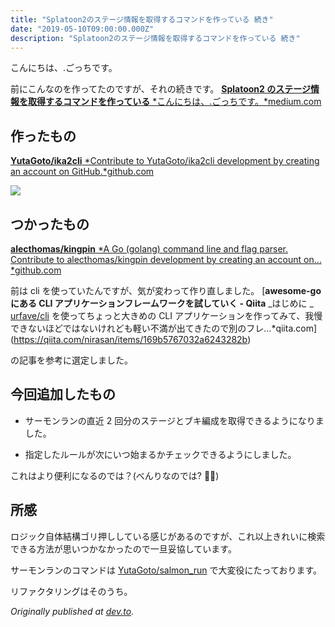 ```yaml
---
title: "Splatoon2のステージ情報を取得するコマンドを作っている 続き"
date: "2019-05-10T09:00:00.000Z"
description: "Splatoon2のステージ情報を取得するコマンドを作っている 続き"
---
```


こんにちは、.ごっちです。

前にこんなのを作ってたのですが、それの続きです。
[**Splatoon2 のステージ情報を取得するコマンドを作っている**
*こんにちは、.ごっちです。*medium.com](https://medium.com/@gggooottto/splatoon2%E3%81%AE%E3%82%B9%E3%83%86%E3%83%BC%E3%82%B8%E6%83%85%E5%A0%B1%E3%82%92%E5%8F%96%E5%BE%97%E3%81%99%E3%82%8B%E3%82%B3%E3%83%9E%E3%83%B3%E3%83%89%E3%82%92%E4%BD%9C%E3%81%A3%E3%81%A6%E3%81%84%E3%82%8B-108c3f248c1e)

## 作ったもの

[**YutaGoto/ika2cli**
*Contribute to YutaGoto/ika2cli development by creating an account on GitHub.*github.com](https://github.com/YutaGoto/ika2cli)

![](https://cdn-images-1.medium.com/max/2000/1*OOu7Vl60ZFL4jmOXy1JAtQ.gif)

## つかったもの

[**alecthomas/kingpin**
*A Go (golang) command line and flag parser. Contribute to alecthomas/kingpin development by creating an account on…*github.com](https://github.com/alecthomas/kingpin)

前は cli を使っていたんですが、気が変わって作り直しました。
[**awesome-go にある CLI アプリケーションフレームワークを試していく - Qiita**
_はじめに _ [urfave/cli](https://github.com/urfave/cli) を使ってちょっと大きめの CLI アプリケーションを作ってみて、我慢できないほどではないけれども軽い不満が出てきたので別のフレ...\*qiita.com](https://qiita.com/nirasan/items/169b5767032a6243282b)

の記事を参考に選定しました。

## 今回追加したもの

- サーモンランの直近 2 回分のステージとブキ編成を取得できるようになりました。

- 指定したルールが次にいつ始まるかチェックできるようにしました。

これはより便利になるのでは？(べんりなのでは? 🦑🐙)

## 所感

ロジック自体結構ゴリ押ししている感じがあるのですが、これ以上きれいに検索できる方法が思いつかなかったので一旦妥協しています。

サーモンランのコマンドは [YutaGoto/salmon_run](https://github.com/YutaGoto/salmon_run) で大変役にたっております。

リファクタリングはそのうち。

_Originally published at [dev.to](https://dev.to/yutagoto/splatoon2--3jlc)._
